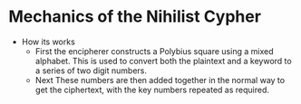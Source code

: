 # Mechanics of the Nihilist Cypher
* How its works
  * First the encipherer constructs a Polybius square using a mixed alphabet. This is used to convert both the plaintext and a keyword to a series of two digit numbers.
  * Next These numbers are then added together in the normal way to get the ciphertext, with the key numbers repeated as required.

